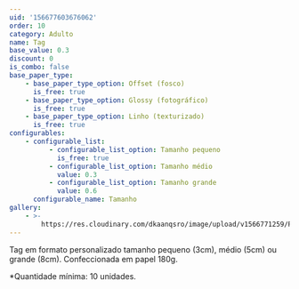 ```yaml
---
uid: '156677603676062'
order: 10
category: Adulto
name: Tag
base_value: 0.3
discount: 0
is_combo: false
base_paper_type:
    - base_paper_type_option: Offset (fosco)
      is_free: true
    - base_paper_type_option: Glossy (fotográfico)
      is_free: true
    - base_paper_type_option: Linho (texturizado)
      is_free: true
configurables:
    - configurable_list:
          - configurable_list_option: Tamanho pequeno
            is_free: true
          - configurable_list_option: Tamanho médio
            value: 0.3
          - configurable_list_option: Tamanho grande
            value: 0.6
      configurable_name: Tamanho
gallery:
    - >-
        https://res.cloudinary.com/dkaanqsro/image/upload/v1566771259/Papelaria%20adulto/Tag_zba66g.jpg
---
```


Tag em formato personalizado tamanho pequeno (3cm), médio (5cm) ou grande
(8cm). Confeccionada em papel 180g.

\*Quantidade mínima: 10 unidades.
